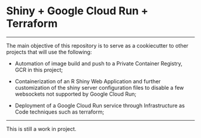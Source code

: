 # Shiny + Google Cloud Run + Terraform 

---

The main objective of this repository is to serve as a cookiecutter to
other projects that will use the following:
 - Automation of image build and push to a Private Container Registry, 
GCR in this project;
   
 - Containerization of an R Shiny Web Application and further customization
of the shiny server configuration files to disable a few websockets not 
   supported by Google Cloud Run;
     
 - Deployment of a Google Cloud Run service through Infrastructure as Code
techniques such as terraform;
   
---

This is still a work in project.